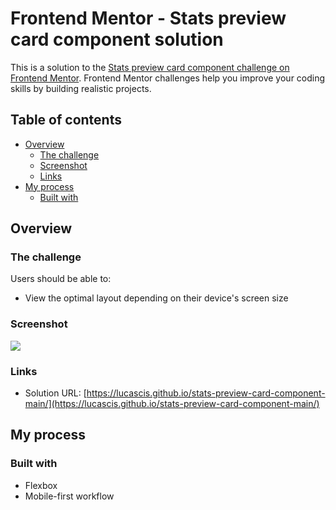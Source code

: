 # Frontend Mentor - Stats preview card component solution

This is a solution to the [Stats preview card component challenge on Frontend Mentor](https://www.frontendmentor.io/challenges/stats-preview-card-component-8JqbgoU62). Frontend Mentor challenges help you improve your coding skills by building realistic projects. 

## Table of contents

- [Overview](#overview)
  - [The challenge](#the-challenge)
  - [Screenshot](#screenshot)
  - [Links](#links)
- [My process](#my-process)
  - [Built with](#built-with)

## Overview

### The challenge

Users should be able to:

- View the optimal layout depending on their device's screen size

### Screenshot

![](https://i.imgur.com/kk2ZcXH.png)

### Links

- Solution URL: [https://lucascis.github.io/stats-preview-card-component-main/](https://lucascis.github.io/stats-preview-card-component-main/)

## My process

### Built with

- Flexbox
- Mobile-first workflow
